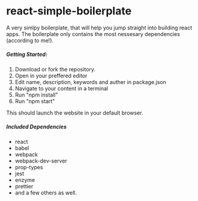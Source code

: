 # react-simple-boilerplate
A very simlpy boilerplate, that will help you jump straight into building react apps. The boilerplate only contains the most nessesary dependencies (according to me!). 

##### Getting Started:
1. Download or fork the repository. 
2. Open in your preffered editor
3. Edit name, description, keywords and auther in package.json
4. Navigate to your content in a terminal
5. Run "npm install"
6. Run "npm start"

This should launch the website in your default browser.

##### Included Dependencies
- react
- babel
- webpack
- webpack-dev-server
- prop-types
- jest
- enzyme
- prettier
- and a few others as well.